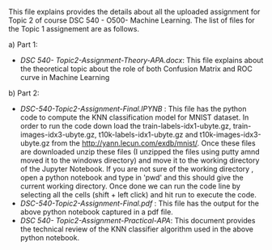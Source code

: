 This file explains provides the details about all the uploaded assignment for Topic 2 of course DSC 540 - O500- Machine Learning. The list of files for the Topic 1 assignement are as follows.

a) Part 1: 

* _DSC 540- Topic2-Assignment-Theory-APA.docx_: This file explains about the theoretical topic about the role of both Confusion Matrix and ROC curve in Machine Learning

b) Part 2: 

* _DSC-540-Topic2-Assignment-Final.IPYNB_ : This file has the python code to compute the KNN classification model for MNIST dataset. In order to run the code down load the train-labels-idx1-ubyte.gz, train-images-idx3-ubyte.gz, t10k-labels-idx1-ubyte.gz and t10k-images-idx3-ubyte.gz from the http://yann.lecun.com/exdb/mnist/. Once these files are downloaded unzip these files (I unzipped the files using putty amnd moved it to the windows directory) and move it to the working directory of the Jupyter Notebook. If you are not sure of the working directory , open a python notebook and type in 'pwd' and this should give the current working directory. Once done we can run the code line by selecting all the cells (shift + left click) and hit run to execute the code.
* _DSC-540-Topic2-Assignment-Final.pdf_ : This file has the output for the above python notebook captured in a pdf file.
* _DSC 540- Topic2-Assignment-Practical-APA_: This document provides the technical review of the KNN classifier algorithm used in the above python notebook.
